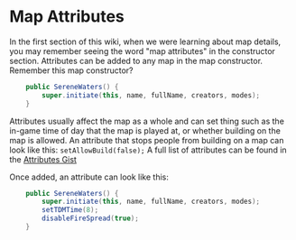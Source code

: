 Map Attributes
==============

In the first section of this wiki, when we were learning about map details, you may remember seeing the word "map attributes" in the constructor section.
Attributes can be added to any map in the map constructor.
Remember this map constructor?

```java
    public SereneWaters() {
        super.initiate(this, name, fullName, creators, modes);
    }
```

Attributes usually affect the map as a whole and can set thing such as the in-game time of day that the map is played at, or whether building on the map is allowed.
An attribute that stops people from building on a map can look like this:
```setAllowBuild(false);```
A full list of attributes can be found in the [Attributes Gist](https://gist.github.com/psgs/10569729)

Once added, an attribute can look like this:

```java
    public SereneWaters() {
        super.initiate(this, name, fullName, creators, modes);
        setTDMTime(8);
        disableFireSpread(true);
    }
```
